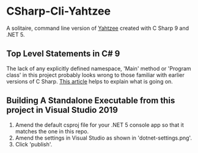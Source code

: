 # CSharp-Cli-Yahtzee

A solitaire, command line version of [Yahtzee](https://en.wikipedia.org/wiki/Yahtzee) created with C Sharp 9 and .NET 5.

## Top Level Statements in C# 9

The lack of any explicitly defined namespace, 'Main' method or 'Program class' in this project probably looks wrong to those familiar with earlier versions of C Sharp. [This article](https://www.claudiobernasconi.ch/2020/12/03/csharp-9-top-level-statements/) helps to explain what is going on.

## Building A Standalone Executable from this project in Visual Studio 2019

1. Amend the default csproj file for your .NET 5 console app so that it matches the one in this repo.
2. Amend the settings in Visual Studio as shown in 'dotnet-settings.png'.
3. Click 'publish'.
